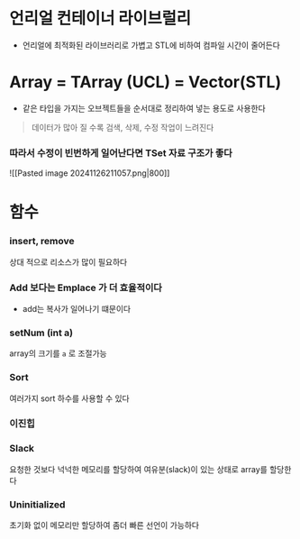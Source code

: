 # 언리얼 컨테이너 라이브럴리
- 언리얼에 최적화된 라이브러리로 가볍고 STL에 비하여 컴파일 시간이 줄어든다

# Array = TArray (UCL) = Vector(STL)
- 같은 타입을 가지는 오브젝트들을 순서대로 정리하여 넣는 용도로 사용한다

> 데이터가 많아 질 수록 검색, 삭제, 수정 작업이 느려진다

### 따라서 수정이 빈번하게 일어난다면 TSet 자료 구조가 좋다
![[Pasted image 20241126211057.png|800]]

# 함수
### insert, remove 
상대 적으로 리소스가 많이 필요하다

### Add 보다는 Emplace 가 더 효율적이다
- add는 복사가 일어나기 떄문이다


### setNum (int a)
array의 크기를 `a` 로 조절가능

### Sort
여러가지 sort 하수를 사용할 수 있다

### 이진힙


### Slack
요청한 것보다 넉넉한 메모리를 할당하여 여유분(slack)이 있는 상태로 array를 할당한다


### Uninitialized
초기화 없이 메모리만 할당하여 좀더 빠른 선언이 가능하다




